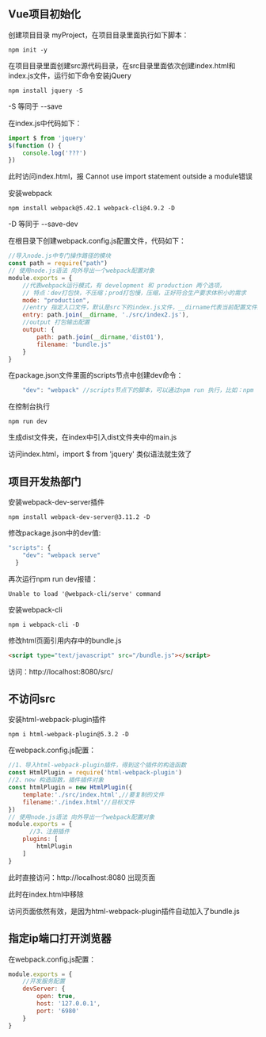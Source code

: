 ## Vue项目初始化

创建项目目录 myProject，在项目目录里面执行如下脚本：

```shell
npm init -y
```

在项目目录里面创建src源代码目录，在src目录里面依次创建index.html和index.js文件，运行如下命令安装jQuery

```shell
npm install jquery -S
```

-S 等同于 --save

在index.js中代码如下：

```js
import $ from 'jquery' 
$(function () {
    console.log('???')
})
```

此时访问index.html，报 Cannot use import statement outside a module错误

安装webpack

```shell
npm install webpack@5.42.1 webpack-cli@4.9.2 -D
```

-D 等同于 --save-dev

在根目录下创建webpack.config.js配置文件，代码如下：

```js
//导入node.js中专门操作路径的模块
const path = require("path")
// 使用node.js语法 向外导出一个webpack配置对象
module.exports = {
    //代表webpack运行模式，有 development 和 production 两个选项，
    // 特点：dev打包快，不压缩；prod打包慢，压缩，正好符合生产要求体积小的需求
    mode: "production",
    //entry 指定入口文件，默认是src下的index.js文件，__dirname代表当前配置文件的目录
    entry: path.join(__dirname, './src/index2.js'),
    //output 打包输出配置
    output: {
        path: path.join(__dirname,'dist01'),
        filename: "bundle.js"
    }
}
```

在package.json文件里面的scripts节点中创建dev命令：

```js
    "dev": "webpack" //scripts节点下的脚本，可以通过npm run 执行，比如：npm run dev
```

在控制台执行

```
npm run dev
```

生成dist文件夹，在index中引入dist文件夹中的main.js

访问index.html，import $ from 'jquery'  类似语法就生效了

## 项目开发热部门

安装webpack-dev-server插件

```shell
npm install webpack-dev-server@3.11.2 -D
```

修改package.json中的dev值:

```js
"scripts": {
    "dev": "webpack serve"
  }
```

再次运行npm run dev报错：

```shell
Unable to load '@webpack-cli/serve' command
```

安装webpack-cli

```shell
npm i webpack-cli -D
```

修改html页面引用内存中的bundle.js

```html
<script type="text/javascript" src="/bundle.js"></script>
```

访问：http://localhost:8080/src/

## 不访问src

安装html-webpack-plugin插件

```shell
npm i html-webpack-plugin@5.3.2 -D
```

在webpack.config.js配置：

```js
//1、导入html-webpack-plugin插件，得到这个插件的构造函数
const HtmlPlugin = require('html-webpack-plugin')
//2、new 构造函数，插件插件对象
const htmlPlugin = new HtmlPlugin({
    template:'./src/index.html',//要复制的文件
    filename:'./index.html'//目标文件
})
// 使用node.js语法 向外导出一个webpack配置对象
module.exports = {
      //3、注册插件
    plugins: [
        htmlPlugin
    ]
}
```

此时直接访问：http://localhost:8080 出现页面

此时在index.html中移除<script type="text/javascript" src="/bundle.js"></script>

访问页面依然有效，是因为html-webpack-plugin插件自动加入了bundle.js

## 指定ip端口打开浏览器

在webpack.config.js配置：

```js
module.exports = {
    //开发服务配置
    devServer: {
        open: true,
        host: '127.0.0.1',
        port: '6980'
    }
}
```





















